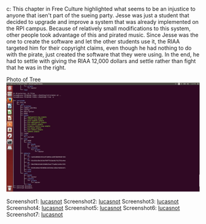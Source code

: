 c: This chapter in Free Culture highlighted what seems to be an injustice to anyone that isen't part of the sueing party. Jesse was just a student that decided to upgrade and improve a system that was already implemented on the RPI campus. Because of relatively small modifications to this system, other people took advantage of this and pirated music. Since Jesse was the one to create the software and let the other students use it, the RIAA targeted him for their copyright claims, even though he had nothing to do with the pirate, just created the software that they were using. In the end, he had to settle with giving the RIAA 12,000 dollars and settle rather than fight that he was in the right.

Photo of Tree ![lucasnot](tree.jpg) 

Screenshot1: [lucasnot](shot1.jpg) 
Screenshot2: [lucasnot](shot2.jpg) 
Screenshot3: [lucasnot](shot3.jpg) 
Screenshot4: [lucasnot](shot4.jpg) 
Screenshot5: [lucasnot](shot5.jpg) 
Screenshot6: [lucasnot](shot6.jpg) 
Screenshot7: [lucasnot](shot7.jpg) 



